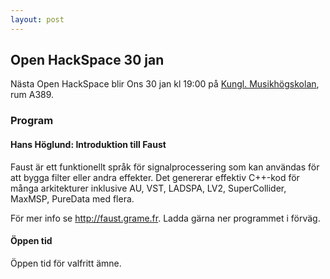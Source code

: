 ```yaml
---
layout: post
---
```



## Open HackSpace 30 jan

Nästa Open HackSpace blir Ons 30 jan kl 19:00 på [Kungl. Musikhögskolan][kmh], rum A389.

### Program

#### Hans Höglund: Introduktion till Faust

Faust är ett funktionellt språk för signalprocessering som kan användas för att bygga filter eller andra effekter. 
Det genererar effektiv C++-kod för många arkitekturer inklusive AU, VST, LADSPA, LV2, SuperCollider,
MaxMSP, PureData med flera. 

För mer info se <http://faust.grame.fr>. Ladda gärna ner programmet i förväg.
  

#### Öppen tid

Öppen tid för valfritt ämne.
    

[kmh]: http://www.kmh.se